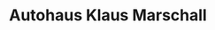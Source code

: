 ---
title: "Autohaus Klaus Marschall"
url: /grafing-b-muenchen/autohaus-klaus-marschall/
shop: Autohaus
---